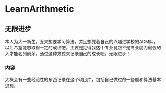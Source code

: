 # LearnArithmetic
## 无限进步



本人为大一新生，近来想要学习算法，并且想凭着自己的兴趣进学校的ACM队，以后希望能够取得一定的成绩吧。主要是觉得我这个专业竟然不是专业能力最强的人才能名列前茅。通过这种方式来记录自己的成长吧。无限进步！

### 内容

大概会有一些经验性的东西记录在这个项目库，包括自己做过的一些题和算法基本思想。

